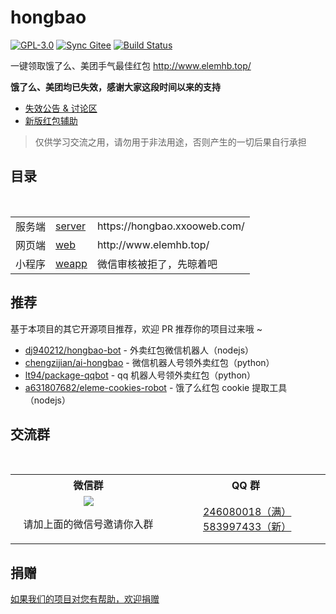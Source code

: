 # hongbao

[![GPL-3.0](https://img.shields.io/badge/license-GPL--3.0-blue.svg)](LICENSE)
[![Sync Gitee](https://img.shields.io/badge/sync-gitee-green.svg)](https://gitee.com/game-helper/eleme)
[![Build Status](https://travis-ci.org/game-helper/hongbao.svg?branch=master)](https://travis-ci.org/game-helper/hongbao)

一键领取饿了么、美团手气最佳红包 http://www.elemhb.top/

**饿了么、美团均已失效，感谢大家这段时间以来的支持**

- [失效公告 & 讨论区](https://github.com/game-helper/hongbao/issues/45)
- [新版红包辅助](https://github.com/game-helper/hongbao2)

> 仅供学习交流之用，请勿用于非法用途，否则产生的一切后果自行承担

## 目录

<table>
  <tr>
    <td>服务端</td>
    <td><a href="server">server</a></td>
    <td>https://hongbao.xxooweb.com/</td>
  </tr>
  <tr></tr>
  <tr>
    <td>网页端</td>
    <td><a href="web">web</a></td>
    <td>http://www.elemhb.top/</td>
  </tr>
  <tr></tr>
  <tr>
    <td>小程序</td>
    <td><a href="weapp">weapp</a></td>
    <td>微信审核被拒了，先晾着吧</td>
  </tr>
</table>

## 推荐

基于本项目的其它开源项目推荐，欢迎 PR 推荐你的项目过来哦 ~

- [dj940212/hongbao-bot](https://github.com/dj940212/hongbao-bot) - 外卖红包微信机器人（nodejs）
- [chengzijian/ai-hongbao](https://github.com/chengzijian/ai-hongbao) - 微信机器人号领外卖红包（python）
- [lt94/package-qqbot](https://github.com/lt94/package-qqbot) - qq 机器人号领外卖红包（python）
- [a631807682/eleme-cookies-robot](https://github.com/a631807682/eleme-cookies-robot) - 饿了么红包 cookie 提取工具（nodejs）

## 交流群

<table>
  <tr>
    <th>微信群</th>
    <th>QQ 群</th>
  </tr>
  <tr></tr>
  <tr>
    <td align="center" width="250">
      <img src="https://user-images.githubusercontent.com/8413791/37555596-dfdc7a86-2a24-11e8-970a-93871e8f2836.png"><p>请加上面的微信号邀请你入群</p>
    </td>
    <td align="center" width="250">
      <a href="https://shang.qq.com/wpa/qunwpa?idkey=ce7ff4d1b5050c3bafff8f16c3cae4b1eec37916053865b86527347d680e03ec">246080018（满）</a>
      <a href="https://shang.qq.com/wpa/qunwpa?idkey=c897fa012682ff216e4256fad51df70ee6c6695813cff065371e262302da62f9">583997433（新）</a>
    </td>
  </tr>
</table>

## 捐赠

[如果我们的项目对您有帮助，欢迎捐赠](https://github.com/game-helper/donate)
